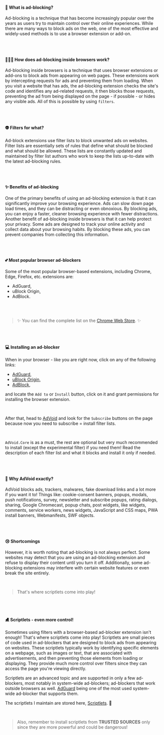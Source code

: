 #### 🤔 What is ad-blocking?

Ad-blocking is a technique that has become increasingly popular over the years as users try to maintain control over their online experiences. While there are many ways to block ads on the web, one of the most effective and widely-used methods is to use a browser extension or add-on.

<br>
<br>

#### 🕵🏼‍♂️ How does ad-blocking inside browsers work?

Ad-blocking inside browsers is a technique that uses browser extensions or add-ons to block ads from appearing on web pages. These extensions work by intercepting requests for ads and preventing them from loading. When you visit a website that has ads, the ad-blocking extension checks the site's code and identifies any ad-related requests, it then blocks those requests, preventing the ad from being displayed on the page - if possible - or hides any visible ads. All of this is possible by using `filters`.

<br>
<br>

#### 👽 Filters for what?

Ad-block extensions use filter lists to block unwanted ads on websites. Filter lists are essentially sets of rules that define what should be blocked and what should be allowed. These lists are constantly updated and maintained by filter list authors who work to keep the lists up-to-date with the latest ad-blocking rules.

<br>
<br>

#### ✨ Benefits of ad-blocking

One of the primary benefits of using an ad-blocking extension is that it can significantly improve your browsing experience. Ads can slow down page load times, and they can be distracting or even obnoxious. By blocking ads, you can enjoy a faster, cleaner browsing experience with fewer distractions.
<br>
Another benefit of ad-blocking inside browsers is that it can help protect your privacy. Some ads are designed to track your online activity and collect data about your browsing habits. By blocking these ads, you can prevent companies from collecting this information.

<br>
<br>

#### 💕 Most popular browser ad-blockers

Some of the most popular browser-based extensions, including Chrome, Edge, Firefox, etc. extensions are:

- AdGuard,
- uBlock Origin,
- AdBlock.

<br>
<br>

> ✨ You can find the complete list on the [Chrome Web Store](https://chrome.google.com/webstore/search/adblock?hl=en). ✨

<br>
<br>

#### 💻 Installing an ad-blocker

When in your browser - like you are right now, click on any of the following links:
- [AdGuard](https://chrome.google.com/webstore/detail/adguard-adblocker/bgnkhhnnamicmpeenaelnjfhikgbkllg?hl=en),
- [uBlock Origin](https://chrome.google.com/webstore/detail/ublock-origin/cjpalhdlnbpafiamejdnhcphjbkeiagm?hl=en),
- [AdBlock](https://chrome.google.com/webstore/detail/adblock-%E2%80%94-best-ad-blocker/gighmmpiobklfepjocnamgkkbiglidom?hl=en),  

and locate the `Add to` or `Install` button, click on it and grant permissions for installing the browser extension.

<br>

After that, head to [AdVoid](https://github.com/igorskyflyer/ad-void/blob/main/README.md) and look for the `Subscribe` buttons on the page because now you need to subscribe = install filter lists.

<br>

`AdVoid.Core` is as a must, the rest are optional but very much recommended to install (except the experimental filter) if you need them! Read the description of each filter list and what it blocks and install it only if needed.

<br>
<br>

#### 💎 Why AdVoid exactly?

AdVoid blocks ads, trackers, malwares, fake download links and a lot more if you want it to! Things like: cookie-consent banners, popups, modals, push notifications, survey, newsletter and subscribe popups, rating dialogs, sharing, Google Chromecast, popup chats, post widgets, like widgets, comments, service workers, news widgets, JavaScript and CSS maps, PWA install banners, Webmanifests, SWF objects.

<br>
<br>

#### 😢 Shortcomings

However, it is worth noting that ad-blocking is not always perfect. Some websites may detect that you are using an ad-blocking extension and refuse to display their content until you turn it off. Additionally, some ad-blocking extensions may interfere with certain website features or even break the site entirely.

<br>

> That's where scriptlets come into play!

<br>
<br>

#### ⛸ Scriptlets - even more control!

Sometimes using filters with a browser-based ad-blocker extension isn't enough! That's where scriptlets come into play! Scriptlets are small pieces of code used in ad-blockers that are designed to block ads from appearing on websites. These scriptlets typically work by identifying specific elements on a webpage, such as images or text, that are associated with advertisements, and then preventing those elements from loading or displaying. They provide much more control over filters since they can access the page you're viewing directly.

Scriptlets are an advanced topic and are supported in only a few ad-blockers, most notably in system-wide ad-blockers; ad-blockers that work outside browsers as well. [AdGuard](https://adguard.com) being one of the most used system-wide ad-blocker that supports them.

The scriptlets I maintain are stored here, [Scriptlets](https://github.com/igorskyflyer/ad-void/tree/main/scriptlets). 🥳

<br>

> Also, remember to install scriptlets from **TRUSTED SOURCES** only since they are more powerful and could be dangerous! 

